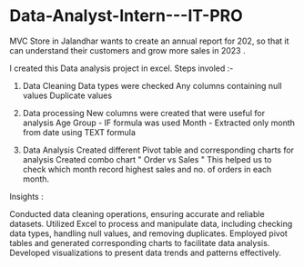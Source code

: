 # Data-Analyst-Intern---IT-PRO


MVC Store in Jalandhar wants to create an annual report for 202, so that it can understand their customers and grow more sales in 2023 . 

I created this Data analysis project in excel. 
Steps involed :- 
1. Data Cleaning 
	Data types were checked
	Any columns containing null values 
	Duplicate values

2. Data processing
   New columns were created that were useful for analysis
	Age Group - IF formula was used
	Month - Extracted only month from date using TEXT formula

3. Data Analysis
	Created different Pivot table and corresponding charts for analysis
	Created combo chart " Order vs Sales " 
		This helped us to check which month record highest sales and no. of orders in each month.


Insights :


Conducted data cleaning operations, ensuring accurate and reliable datasets.
Utilized Excel to process and manipulate data, including checking data types, handling null values, and removing duplicates.
Employed pivot tables and generated corresponding charts to facilitate data analysis.
Developed visualizations to present data trends and patterns effectively.
